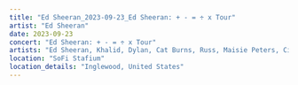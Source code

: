```yaml
---
title: "Ed Sheeran_2023-09-23_Ed Sheeran: + - = ÷ x Tour"
artist: "Ed Sheeran"
date: 2023-09-23
concert: "Ed Sheeran: + - = ÷ x Tour"
artists: "Ed Sheeran, Khalid, Dylan, Cat Burns, Russ, Maisie Peters, Cian Ducrot, Aaron Dessner, Rosa Linn"
location: "SoFi Stafium"
location_details: "Inglewood, United States"
---
```


